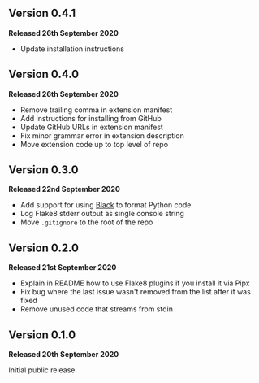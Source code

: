 ## Version 0.4.1

**Released 26th September 2020**

- Update installation instructions

## Version 0.4.0

**Released 26th September 2020**

- Remove trailing comma in extension manifest
- Add instructions for installing from GitHub
- Update GitHub URLs in extension manifest
- Fix minor grammar error in extension description
- Move extension code up to top level of repo

## Version 0.3.0

**Released 22nd September 2020**

- Add support for using [Black](https://black.readthedocs.io/) to format Python code
- Log Flake8 stderr output as single console string
- Move `.gitignore` to the root of the repo

## Version 0.2.0

**Released 21st September 2020**

- Explain in README how to use Flake8 plugins if you install it via Pipx
- Fix bug where the last issue wasn't removed from the list after it was fixed
- Remove unused code that streams from stdin

## Version 0.1.0

**Released 20th September 2020**

Initial public release.
